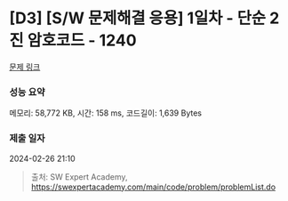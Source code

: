 # [D3] [S/W 문제해결 응용] 1일차 - 단순 2진 암호코드 - 1240 

[문제 링크](https://swexpertacademy.com/main/code/problem/problemDetail.do?contestProbId=AV15FZuqAL4CFAYD) 

### 성능 요약

메모리: 58,772 KB, 시간: 158 ms, 코드길이: 1,639 Bytes

### 제출 일자

2024-02-26 21:10



> 출처: SW Expert Academy, https://swexpertacademy.com/main/code/problem/problemList.do